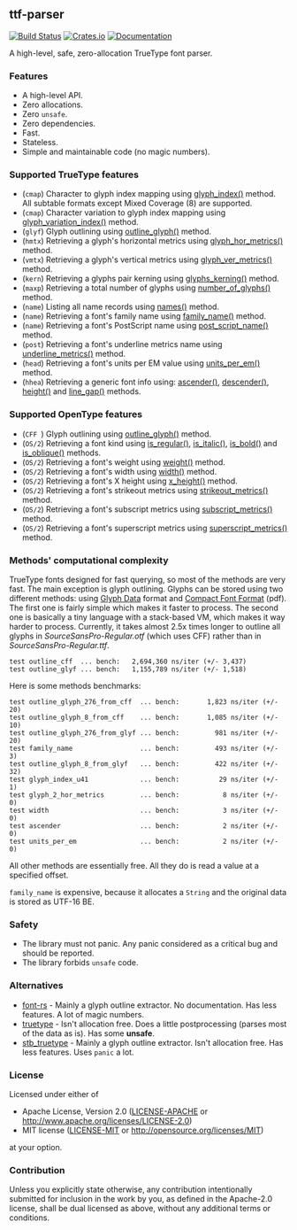 ## ttf-parser
[![Build Status](https://travis-ci.org/RazrFalcon/ttf-parser.svg?branch=master)](https://travis-ci.org/RazrFalcon/ttf-parser)
[![Crates.io](https://img.shields.io/crates/v/ttf-parser.svg)](https://crates.io/crates/ttf-parser)
[![Documentation](https://docs.rs/ttf-parser/badge.svg)](https://docs.rs/ttf-parser)

A high-level, safe, zero-allocation TrueType font parser.

### Features

- A high-level API.
- Zero allocations.
- Zero `unsafe`.
- Zero dependencies.
- Fast.
- Stateless.
- Simple and maintainable code (no magic numbers).

### Supported TrueType features

- (`cmap`) Character to glyph index mapping using [glyph_index()] method.
  <br/>All subtable formats except Mixed Coverage (8) are supported.
- (`cmap`) Character variation to glyph index mapping using [glyph_variation_index()] method.
- (`glyf`) Glyph outlining using [outline_glyph()] method.
- (`hmtx`) Retrieving a glyph's horizontal metrics using [glyph_hor_metrics()] method.
- (`vmtx`) Retrieving a glyph's vertical metrics using [glyph_ver_metrics()] method.
- (`kern`) Retrieving a glyphs pair kerning using [glyphs_kerning()] method.
- (`maxp`) Retrieving a total number of glyphs using [number_of_glyphs()] method.
- (`name`) Listing all name records using [names()] method.
- (`name`) Retrieving a font's family name using [family_name()] method.
- (`name`) Retrieving a font's PostScript name using [post_script_name()] method.
- (`post`) Retrieving a font's underline metrics name using [underline_metrics()] method.
- (`head`) Retrieving a font's units per EM value using [units_per_em()] method.
- (`hhea`) Retrieving a generic font info using: [ascender()], [descender()], [height()]
  and [line_gap()] methods.

[glyph_index()]: https://docs.rs/ttf-parser/0.1.0/ttf_parser/struct.Font.html#method.glyph_index
[glyph_variation_index()]: https://docs.rs/ttf-parser/0.1.0/ttf_parser/struct.Font.html#method.glyph_variation_index
[outline_glyph()]: https://docs.rs/ttf-parser/0.1.0/ttf_parser/struct.Font.html#method.outline_glyph
[glyph_hor_metrics()]: https://docs.rs/ttf-parser/0.1.0/ttf_parser/struct.Font.html#method.glyph_hor_metrics
[glyph_ver_metrics()]: https://docs.rs/ttf-parser/0.1.0/ttf_parser/struct.Font.html#method.glyph_ver_metrics
[glyphs_kerning()]: https://docs.rs/ttf-parser/0.1.0/ttf_parser/struct.Font.html#method.glyphs_kerning
[number_of_glyphs()]: https://docs.rs/ttf-parser/0.1.0/ttf_parser/struct.Font.html#method.number_of_glyphs
[names()]: https://docs.rs/ttf-parser/0.1.0/ttf_parser/struct.Font.html#method.names
[family_name()]: https://docs.rs/ttf-parser/0.1.0/ttf_parser/struct.Font.html#method.family_name
[post_script_name()]: https://docs.rs/ttf-parser/0.1.0/ttf_parser/struct.Font.html#method.post_script_name
[underline_metrics()]: https://docs.rs/ttf-parser/0.1.0/ttf_parser/struct.Font.html#method.underline_metrics
[units_per_em()]: https://docs.rs/ttf-parser/0.1.0/ttf_parser/struct.Font.html#method.units_per_em
[ascender()]: https://docs.rs/ttf-parser/0.1.0/ttf_parser/struct.Font.html#method.ascender
[descender()]: https://docs.rs/ttf-parser/0.1.0/ttf_parser/struct.Font.html#method.descender
[height()]: https://docs.rs/ttf-parser/0.1.0/ttf_parser/struct.Font.html#method.height
[line_gap()]: https://docs.rs/ttf-parser/0.1.0/ttf_parser/struct.Font.html#method.line_gap

### Supported OpenType features

- (`CFF `) Glyph outlining using [outline_glyph()] method.
- (`OS/2`) Retrieving a font kind using [is_regular()], [is_italic()],
  [is_bold()] and [is_oblique()] methods.
- (`OS/2`) Retrieving a font's weight using [weight()] method.
- (`OS/2`) Retrieving a font's width using [width()] method.
- (`OS/2`) Retrieving a font's X height using [x_height()] method.
- (`OS/2`) Retrieving a font's strikeout metrics using [strikeout_metrics()] method.
- (`OS/2`) Retrieving a font's subscript metrics using [subscript_metrics()] method.
- (`OS/2`) Retrieving a font's superscript metrics using [superscript_metrics()] method.

[is_regular()]: https://docs.rs/ttf-parser/0.1.0/ttf_parser/struct.Font.html#method.is_regular
[is_italic()]: https://docs.rs/ttf-parser/0.1.0/ttf_parser/struct.Font.html#method.is_italic
[is_bold()]: https://docs.rs/ttf-parser/0.1.0/ttf_parser/struct.Font.html#method.is_bold
[is_oblique()]: https://docs.rs/ttf-parser/0.1.0/ttf_parser/struct.Font.html#method.is_oblique
[weight()]: https://docs.rs/ttf-parser/0.1.0/ttf_parser/struct.Font.html#method.weight
[width()]: https://docs.rs/ttf-parser/0.1.0/ttf_parser/struct.Font.html#method.width
[x_height()]: https://docs.rs/ttf-parser/0.1.0/ttf_parser/struct.Font.html#method.x_height
[strikeout_metrics()]: https://docs.rs/ttf-parser/0.1.0/ttf_parser/struct.Font.html#method.strikeout_metrics
[subscript_metrics()]: https://docs.rs/ttf-parser/0.1.0/ttf_parser/struct.Font.html#method.subscript_metrics
[superscript_metrics()]: https://docs.rs/ttf-parser/0.1.0/ttf_parser/struct.Font.html#method.superscript_metrics

### Methods' computational complexity

TrueType fonts designed for fast querying, so most of the methods are very fast.
The main exception is glyph outlining. Glyphs can be stored using two different methods:
using [Glyph Data](https://docs.microsoft.com/en-us/typography/opentype/spec/glyf) format
and [Compact Font Format](http://wwwimages.adobe.com/content/dam/Adobe/en/devnet/font/pdfs/5176.CFF.pdf) (pdf).
The first one is fairly simple which makes it faster to process.
The second one is basically a tiny language with a stack-based VM, which makes it way harder to process.
Currently, it takes almost 2.5x times longer to outline all glyphs in
*SourceSansPro-Regular.otf* (which uses CFF) rather than in *SourceSansPro-Regular.ttf*.

```
test outline_cff  ... bench:   2,694,360 ns/iter (+/- 3,437)
test outline_glyf ... bench:   1,155,789 ns/iter (+/- 1,518)
```

Here is some methods benchmarks:

```
test outline_glyph_276_from_cff  ... bench:       1,823 ns/iter (+/- 20)
test outline_glyph_8_from_cff    ... bench:       1,085 ns/iter (+/- 10)
test outline_glyph_276_from_glyf ... bench:         981 ns/iter (+/- 20)
test family_name                 ... bench:         493 ns/iter (+/- 3)
test outline_glyph_8_from_glyf   ... bench:         422 ns/iter (+/- 32)
test glyph_index_u41             ... bench:          29 ns/iter (+/- 1)
test glyph_2_hor_metrics         ... bench:           8 ns/iter (+/- 0)
test width                       ... bench:           3 ns/iter (+/- 0)
test ascender                    ... bench:           2 ns/iter (+/- 0)
test units_per_em                ... bench:           2 ns/iter (+/- 0)
```

All other methods are essentially free. All they do is read a value at a specified offset.

`family_name` is expensive, because it allocates a `String` and the original data
is stored as UTF-16 BE.

### Safety

- The library must not panic. Any panic considered as a critical bug and should be reported.
- The library forbids `unsafe` code.

### Alternatives

- [font-rs](https://crates.io/crates/font-rs) - Mainly a glyph outline extractor.
  No documentation. Has less features. A lot of magic numbers.
- [truetype](https://crates.io/crates/truetype) - Isn't allocation free.
  Does a little postprocessing (parses most of the data as is). Has some **unsafe**.
- [stb_truetype](https://crates.io/crates/stb_truetype) - Mainly a glyph outline extractor.
  Isn't allocation free. Has less features. Uses `panic` a lot.

### License

Licensed under either of

- Apache License, Version 2.0
  ([LICENSE-APACHE](LICENSE-APACHE) or http://www.apache.org/licenses/LICENSE-2.0)
- MIT license
  ([LICENSE-MIT](LICENSE-MIT) or http://opensource.org/licenses/MIT)

at your option.

### Contribution

Unless you explicitly state otherwise, any contribution intentionally submitted
for inclusion in the work by you, as defined in the Apache-2.0 license, shall be
dual licensed as above, without any additional terms or conditions.
